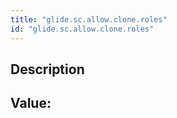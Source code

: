 ```yaml
---
title: "glide.sc.allow.clone.roles"
id: "glide.sc.allow.clone.roles"
---
```

## Description



## Value: 
```

```
